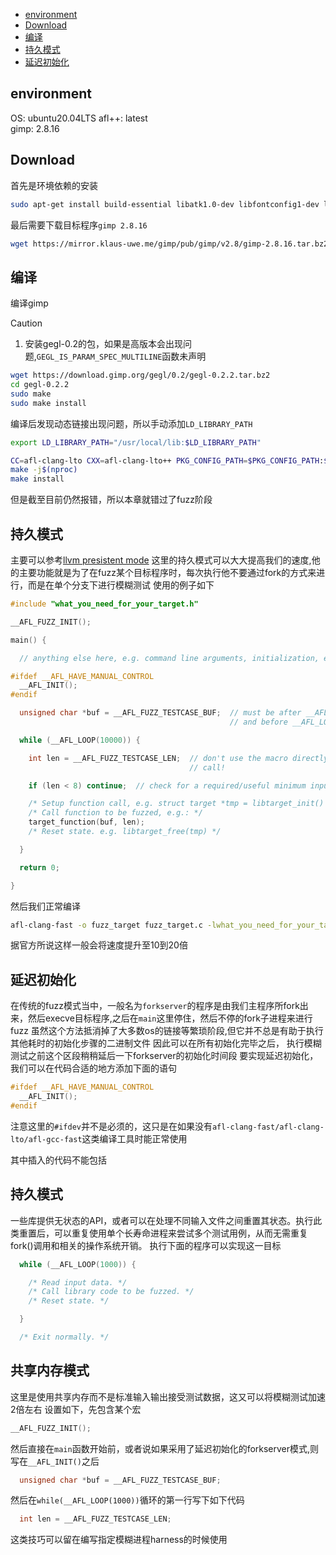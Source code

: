 <!--toc:start-->
- [environment](#environment)
- [Download](#download)
- [编译](#编译)
- [持久模式](#持久模式)
- [延迟初始化](#延迟初始化)
<!--toc:end-->

## environment
OS: ubuntu20.04LTS
afl++: latest  
gimp: 2.8.16

## Download
首先是环境依赖的安装
```sh
sudo apt-get install build-essential libatk1.0-dev libfontconfig1-dev libcairo2-dev libgudev-1.0-0 libdbus-1-dev libdbus-glib-1-dev libexif-dev libxfixes-dev libgtk2.0-dev python2.7-dev libpango1.0-dev libglib2.0-dev zlib1g-dev intltool libbabl-dev gegl
```
最后需要下载目标程序`gimp 2.8.16`
```sh
wget https://mirror.klaus-uwe.me/gimp/pub/gimp/v2.8/gimp-2.8.16.tar.bz2
```



## 编译

编译gimp
> [!caution]
> 1. 安装gegl-0.2的包，如果是高版本会出现问题,`GEGL_IS_PARAM_SPEC_MULTILINE`函数未声明

```sh
wget https://download.gimp.org/gegl/0.2/gegl-0.2.2.tar.bz2
cd gegl-0.2.2
sudo make 
sudo make install
```
编译后发现动态链接出现问题，所以手动添加`LD_LIBRARY_PATH`
```sh
export LD_LIBRARY_PATH="/usr/local/lib:$LD_LIBRARY_PATH"
```


```sh
CC=afl-clang-lto CXX=afl-clang-lto++ PKG_CONFIG_PATH=$PKG_CONFIG_PATH:$HOME/Fuzzing_gimp/gegl-0.2.0/ CFLAGS="-fsanitize=address" CXXFLAGS="-fsanitize=address" LDFLAGS="-fsanitize=address" ./configure --disable-gtktest --disable-glibtest --disable-alsatest --disable-nls --without-libtiff --without-libjpeg --without-bzip2 --without-gs --without-libpng --without-libmng --without-libexif --without-aa --without-libxpm --without-webkit --without-librsvg --without-print --without-poppler --without-cairo-pdf --without-gvfs --without-libcurl --without-wmf --without-libjasper --without-alsa --without-gudev --disable-python --enable-gimp-console --without-mac-twain --without-script-fu --without-gudev --without-dbus --disable-mp --without-linux-input --without-xvfb-run --with-gif-compression=none --without-xmc --with-shm=none --enable-debug  --prefix="$HOME/fuzzing_gimp/gimp-2.8.16/install"
make -j$(nproc)
make install
```
但是截至目前仍然报错，所以本章就错过了fuzz阶段



## 持久模式
主要可以参考[llvm presistent mode](https://github.com/AFLplusplus/AFLplusplus/blob/stable/instrumentation/README.persistent_mode.md)
这里的持久模式可以大大提高我们的速度,他的主要功能就是为了在fuzz某个目标程序时，每次执行他不要通过fork的方式来进行，而是在单个分支下进行模糊测试
使用的例子如下
```c
#include "what_you_need_for_your_target.h"

__AFL_FUZZ_INIT();

main() {

  // anything else here, e.g. command line arguments, initialization, etc.

#ifdef __AFL_HAVE_MANUAL_CONTROL
  __AFL_INIT();
#endif

  unsigned char *buf = __AFL_FUZZ_TESTCASE_BUF;  // must be after __AFL_INIT
                                                 // and before __AFL_LOOP!

  while (__AFL_LOOP(10000)) {

    int len = __AFL_FUZZ_TESTCASE_LEN;  // don't use the macro directly in a
                                        // call!

    if (len < 8) continue;  // check for a required/useful minimum input length

    /* Setup function call, e.g. struct target *tmp = libtarget_init() */
    /* Call function to be fuzzed, e.g.: */
    target_function(buf, len);
    /* Reset state. e.g. libtarget_free(tmp) */

  }

  return 0;

}
```
然后我们正常编译
```sh
afl-clang-fast -o fuzz_target fuzz_target.c -lwhat_you_need_for_your_target
```
据官方所说这样一般会将速度提升至10到20倍

## 延迟初始化
在传统的fuzz模式当中，一般名为`forkserver`的程序是由我们主程序所fork出来，然后execve目标程序,之后在`main`这里停住，然后不停的fork子进程来进行fuzz
虽然这个方法抵消掉了大多数os的链接等繁琐阶段,但它并不总是有助于执行其他耗时的初始化步骤的二进制文件
因此可以在所有初始化完毕之后， 执行模糊测试之前这个区段稍稍延后一下forkserver的初始化时间段
要实现延迟初始化，我们可以在代码合适的地方添加下面的语句

```c
#ifdef __AFL_HAVE_MANUAL_CONTROL
  __AFL_INIT();
#endif
```
注意这里的`#ifdev`并不是必须的，这只是在如果没有`afl-clang-fast/afl-clang-lto/afl-gcc-fast`这类编译工具时能正常使用

其中插入的代码不能包括


## 持久模式
一些库提供无状态的API，或者可以在处理不同输入文件之间重置其状态。执行此类重置后，可以重复使用单个长寿命进程来尝试多个测试用例，从而无需重复fork()调用和相关的操作系统开销。
执行下面的程序可以实现这一目标
```c
  while (__AFL_LOOP(1000)) {

    /* Read input data. */
    /* Call library code to be fuzzed. */
    /* Reset state. */

  }

  /* Exit normally. */
```
## 共享内存模式
这里是使用共享内存而不是标准输入输出接受测试数据，这又可以将模糊测试加速2倍左右
设置如下，先包含某个宏
```c
__AFL_FUZZ_INIT();
```
然后直接在`main`函数开始前，或者说如果采用了延迟初始化的forkserver模式,则写在`__AFL_INIT()`之后
```c
  unsigned char *buf = __AFL_FUZZ_TESTCASE_BUF;
```
然后在`while(__AFL_LOOP(1000))`循环的第一行写下如下代码
```c
  int len = __AFL_FUZZ_TESTCASE_LEN;
```
这类技巧可以留在编写指定模糊进程harness的时候使用





